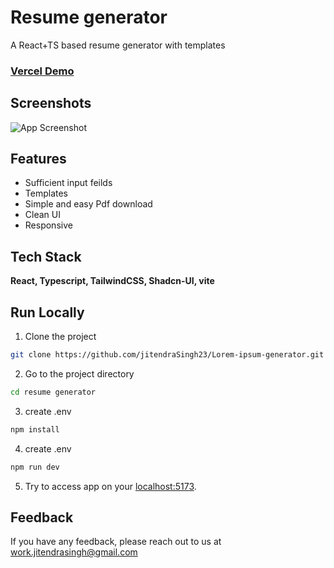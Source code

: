 
# **Resume generator**

A React+TS based resume generator with templates

### [Vercel Demo](https://resume-builder-jitendrasingh23s-projects.vercel.app/) ###


## Screenshots

![App Screenshot](https://via.placeholder.com/468x300?text=App+Screenshot+Here)


## Features

- Sufficient input feilds 
- Templates 
- Simple and easy Pdf download
- Clean UI
- Responsive


## Tech Stack

**React, Typescript, TailwindCSS, Shadcn-UI, vite**


## Run Locally

1. Clone the project

```bash
git clone https://github.com/jitendraSingh23/Lorem-ipsum-generator.git
```

2. Go to the project directory

```bash
cd resume generator
```
3. create .env

```bash
npm install
```
4. create .env

```bash
npm run dev
```

5. Try to access app on your [localhost:5173](http://localhost:5173/).

## Feedback

If you have any feedback, please reach out to us at work.jitendrasingh@gmail.com

